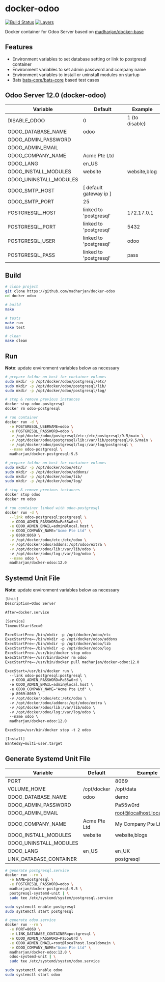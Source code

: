 # docker-odoo

[![Build Status](https://travis-ci.com/madharjan/docker-odoo.svg?branch=master)](https://travis-ci.com/madharjan/docker-odoo)
[![Layers](https://images.microbadger.com/badges/image/madharjan/docker-odoo.svg)](http://microbadger.com/images/madharjan/docker-odoo)

Docker container for Odoo Server based on [madharjan/docker-base](https://github.com/madharjan/docker-base/)

## Features

* Environment variables to set database setting or link to postgresql container
* Environment variables to set admin password and company name
* Environment variables to install or uninstall modules on startup
* Bats [bats-core/bats-core](https://github.com/bats-core/bats-core) based test cases
  
## Odoo Server 12.0 (docker-odoo)

| Variable               | Default                | Example          |
|------------------------|------------------------|------------------|
| DISABLE_ODOO           | 0                      | 1 (to disable)   |
| ODOO_DATABASE_NAME     | odoo                   |                  |
| ODOO_ADMIN_PASSWORD    |                        |                  |
| ODOO_ADMIN_EMAIL       |                        |                  |
| ODOO_COMPANY_NAME      | Acme Pte Ltd           |                  |
| ODOO_LANG              | en_US                  |                  |
| ODOO_INSTALL_MODULES   | website                | website,blog     |
| ODOO_UNINSTALL_MODULES |                        |                  |
| ODOO_SMTP_HOST         | [ default gateway ip ] |                  |
| ODOO_SMTP_PORT         | 25                     |                  |
| POSTGRESQL_HOST        | linked to 'postgresql' | 172.17.0.1       |
| POSTGRESQL_PORT        | linked to 'postgresql' | 5432             |
| POSTGRESQL_USER        | linked to 'postgresql' | odoo             |
| POSTGRESQL_PASS        | linked to 'postgresql' | pass             |

## Build

```bash
# clone project
git clone https://github.com/madharjan/docker-odoo
cd docker-odoo

# build
make

# tests
make run
make test

# clean
make clean
```

## Run

**Note**: update environment variables below as necessary

```bash
# prepare foldor on host for container volumes
sudo mkdir -p /opt/docker/odoo/postgresql/etc/
sudo mkdir -p /opt/docker/odoo/postgresql/lib/
sudo mkdir -p /opt/docker/odoo/postgresql/log/

# stop & remove previous instances
docker stop odoo-postgresql
docker rm odoo-postgresql

# run container
docker run -d \
  -e POSTGRESQL_USERNAME=odoo \
  -e POSTGRESQL_PASSWORD=odoo \
  -v /opt/docker/odoo/postgresql/etc:/etc/postgresql/9.5/main \
  -v /opt/docker/odoo/postgresql/lib:/var/lib/postgresql/9.5/main \
  -v /opt/docker/odoo/postgresql/log:/var/log/postgresql \
  --name odoo-postgresql \
  madharjan/docker-postgresql:9.5

# prepare foldor on host for container volumes
sudo mkdir -p /opt/docker/odoo/etc/
sudo mkdir -p /opt/docker/odoo/addons/
sudo mkdir -p /opt/docker/odoo/lib/
sudo mkdir -p /opt/docker/odoo/log/

# stop & remove previous instances
docker stop odoo
docker rm odoo

# run container linked with odoo-postgresql
docker run -d \
  --link odoo-postgresql:postgresql \
  -e ODOO_ADMIN_PASSWORD=Pa55w0rd \
  -e ODOO_ADMIN_EMAIL=admin@local.host \
  -e ODOO_COMPANY_NAME="Acme Pte Ltd" \
  -p 8069:8069 \
  -v /opt/docker/odoo/etc:/etc/odoo \
  -v /opt/docker/odoo/addons:/opt/odoo/extra \
  -v /opt/docker/odoo/lib:/var/lib/odoo \  
  -v /opt/docker/odoo/log:/var/log/odoo \
  --name odoo \
  madharjan/docker-odoo:12.0
```

## Systemd Unit File

**Note**: update environment variables below as necessary

```txt
[Unit]
Description=Odoo Server

After=docker.service

[Service]
TimeoutStartSec=0

ExecStartPre=-/bin/mkdir -p /opt/docker/odoo/etc
ExecStartPre=-/bin/mkdir -p /opt/docker/odoo/addons
ExecStartPre=-/bin/mkdir -p /opt/docker/odoo/lib
ExecStartPre=-/bin/mkdir -p /opt/docker/odoo/log
ExecStartPre=-/usr/bin/docker stop odoo
ExecStartPre=-/usr/bin/docker rm odoo
ExecStartPre=-/usr/bin/docker pull madharjan/docker-odoo:12.0

ExecStart=/usr/bin/docker run \
  --link odoo-postgresql:postgresql \
  -e ODOO_ADMIN_PASSWORD=Pa55w0rd \
  -e ODOO_ADMIN_EMAIL=admin@local.host \
  -e ODOO_COMPANY_NAME="Acme Pte Ltd" \
  -p 8069:8069 \
  -v /opt/docker/odoo/etc:/etc/odoo \
  -v /opt/docker/odoo/addons:/opt/odoo/extra \
  -v /opt/docker/odoo/lib:/var/lib/odoo \  
  -v /opt/docker/odoo/log:/var/log/odoo \
  --name odoo \
  madharjan/docker-odoo:12.0

ExecStop=/usr/bin/docker stop -t 2 odoo

[Install]
WantedBy=multi-user.target
```

## Generate Systemd Unit File

| Variable                 | Default                     | Example                                                          |
|--------------------------|-----------------------------|------------------------------------------------------------------|
| PORT                     |                             | 8069                                                             |
| VOLUME_HOME              | /opt/docker                 | /opt/data                                                        |
| ODOO_DATABASE_NAME       | odoo                        | demo                                                             |
| ODOO_ADMIN_PASSWORD      |                             | Pa55w0rd                                                         |
| ODOO_ADMIN_EMAIL         |                             | root@localhost.localdomain                                       |
| ODOO_COMPANY_NAME        | Acme Pte Ltd                | My Company Pte Ltd                                               |
| ODOO_INSTALL_MODULES     | website                     | website,blogs                                                    |
| ODOO_UNINSTALL_MODULES   |                             |                                                                  |
| ODOO_LANG                | en_US                       | en_UK                                                            |
| LINK_DATABASE_CONTAINER  |                             | postgresql                                                       |

```bash
# generate postgresql.service
docker run --rm \
  -e NAME=postgresql \
  -e POSTGRESQL_PASSWORD=odoo \
  madharjan/docker-postgresql:9.5 \
  postgresql-systemd-unit | \
  sudo tee /etc/systemd/system/postgresql.service

sudo systemctl enable postgresql
sudo systemctl start postgresql

# generate odoo.service
docker run --rm \
  -e PORT=8069 \
  -e LINK_DATABASE_CONTAINER=postgresql \
  -e ODOO_ADMIN_PASSWORD=Pa55w0rd \
  -e ODOO_ADMIN_EMAIL=root@localhost.localdomain \
  -e ODOO_COMPANY_NAME="Acme Pte Ltd" \
  madharjan/docker-odoo:12.0 \
  odoo-systemd-unit | \
  sudo tee /etc/systemd/system/odoo.service

sudo systemctl enable odoo
sudo systemctl start odoo
```
